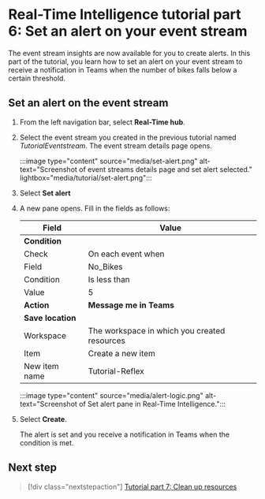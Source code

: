 # Real-Time Intelligence tutorial part 6: Set an alert on your event stream

The event stream insights are now available for you to create alerts. In this part of the tutorial, you learn how to set an alert on your event stream to receive a notification in Teams when the number of bikes falls below a certain threshold.

## Set an alert on the event stream

1. From the left navigation bar, select **Real-Time hub**.
2. Select the event stream you created in the previous tutorial named *TutorialEventstream*.
    The event stream details page opens.
    
    :::image type="content" source="media/set-alert.png" alt-text="Screenshot of event streams details page and set alert selected." lightbox="media/tutorial/set-alert.png":::

3. Select **Set alert**
4. A new pane opens. Fill in the fields as follows:

    | Field | Value |
    | --- | --- |
    | **Condition** |  |
    | Check | On each event when |
    | Field | No_Bikes |  
    | Condition | Is less than |
    | Value | 5 |
    | **Action** |  **Message me in Teams**
    | **Save location** | | 
    | Workspace | The workspace in which you created resources|
    | Item | Create a new item |
    | New item name | Tutorial-Reflex |

    :::image type="content" source="media/alert-logic.png" alt-text="Screenshot of Set alert pane in Real-Time Intelligence.":::

5. Select **Create**.

    The alert is set and you receive a notification in Teams when the condition is met.

## Next step

> [!div class="nextstepaction"]
> [Tutorial part 7: Clean up resources](tutorial-7-clean-up-resources.md)